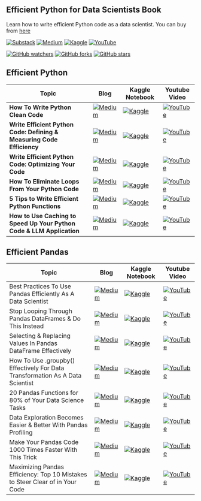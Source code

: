 ## Efficient Python for Data Scientists Book ##

Learn how to write efficient Python code as a data scientist. You can buy from [here](https://youssefhosni.gumroad.com/l/cbousj)

[![Substack](https://img.shields.io/badge/Substack-%23006f5c.svg?style=for-the-badge&logo=substack&logoColor=FF6719)](https://youssefh.substack.com/)
[![Medium](https://img.shields.io/badge/Medium-12100E?style=for-the-badge&logo=medium&logoColor=white)](https://medium.com/@yousefhosni)
[![Kaggle](https://img.shields.io/badge/Kaggle-035a7d?style=for-the-badge&logo=kaggle&logoColor=white)](https://www.kaggle.com/youssef19)
[![YouTube](https://img.shields.io/badge/YouTube-%23FF0000.svg?style=for-the-badge&logo=YouTube&logoColor=white)](https://www.youtube.com/channel/UCeEcSgRzYFuVt-2Yk1ULdhQ)

[![GitHub watchers](https://img.shields.io/github/watchers/youssefHosni/Efficient-Python-for-Data-Scientists.svg?style=social&label=Watch)](https://GitHub.com/youssefHosni/Awesome-ML-GitHub-Repos/watchers/)
[![GitHub forks](https://img.shields.io/github/forks/youssefHosni/Efficient-Python-for-Data-Scientists.svg?style=social&label=Fork)](https://GitHub.com/youssefHosni/Efficient-Python-for-Data-Scientists/network/)
[![GitHub stars](https://img.shields.io/github/stars/youssefHosni/Efficient-Python-for-Data-Scientists.svg?style=social&label=Star)](https://GitHub.com/youssefHosni/Efficient-Python-for-Data-Scientists/stargazers/)


## Efficient Python ##

|Topic |Blog|Kaggle Notebook| Youtube Video |
|-----|--------|----------|----------|
|**How To Write Python Clean Code** |[![Medium](https://img.shields.io/badge/Medium-12100E?style=for-the-badge&logo=medium&logoColor=white)](https://levelup.gitconnected.com/learn-how-to-write-python-clean-code-using-these-3-principles-ed046978e39a?sk=84b51a685bc2981d85ac5f7346eeb4bf) | [![Kaggle](https://img.shields.io/badge/Kaggle-035a7d?style=for-the-badge&logo=kaggle&logoColor=white)]()| [![YouTube](https://img.shields.io/badge/YouTube-%23FF0000.svg?style=for-the-badge&logo=YouTube&logoColor=white)]() |
|**Write Efficient Python Code: Defining & Measuring Code Efficiency** |[![Medium](https://img.shields.io/badge/Medium-12100E?style=for-the-badge&logo=medium&logoColor=white)](https://medium.com/geekculture/write-efficient-python-code-defining-measuring-code-efficiency-e33a5bd9f7ca?sk=39ca91a495d591e785427aa870081c68) | [![Kaggle](https://img.shields.io/badge/Kaggle-035a7d?style=for-the-badge&logo=kaggle&logoColor=white)](https://www.kaggle.com/code/youssef19/measuring-python-code-efficiency)| [![YouTube](https://img.shields.io/badge/YouTube-%23FF0000.svg?style=for-the-badge&logo=YouTube&logoColor=white)]() |
|**Write Efficient Python Code: Optimizing Your Code** |[![Medium](https://img.shields.io/badge/Medium-12100E?style=for-the-badge&logo=medium&logoColor=white)](https://levelup.gitconnected.com/write-efficient-python-code-for-data-scientists-optimizing-your-code-2dbb717f610e?sk=33c661faf85862b61e52343b90d35045) | [![Kaggle](https://img.shields.io/badge/Kaggle-035a7d?style=for-the-badge&logo=kaggle&logoColor=white)](https://www.kaggle.com/code/youssef19/python-code-optimization-for-data-scientists)| [![YouTube](https://img.shields.io/badge/YouTube-%23FF0000.svg?style=for-the-badge&logo=YouTube&logoColor=white)]() |
|**How To Eliminate Loops From Your Python Code** |[![Medium](https://img.shields.io/badge/Medium-12100E?style=for-the-badge&logo=medium&logoColor=white)](https://levelup.gitconnected.com/how-to-eliminate-loops-from-your-python-code-6dfb7c3578fa?sk=c7fc6bb617dd2e07dd20410ad7ff96e9) | [![Kaggle](https://img.shields.io/badge/Kaggle-035a7d?style=for-the-badge&logo=kaggle&logoColor=white)](https://www.kaggle.com/code/youssef19/how-to-eliminate-loops-from-your-python-code)| [![YouTube](https://img.shields.io/badge/YouTube-%23FF0000.svg?style=for-the-badge&logo=YouTube&logoColor=white)]() |
| **5 Tips to Write Efficient Python Functions** |[![Medium](https://img.shields.io/badge/Medium-12100E?style=for-the-badge&logo=medium&logoColor=white)](https://medium.com/gitconnected/5-tips-to-write-efficient-python-functions-d9befdfa7778?sk=3f621008e6e44bf8fcf9e90da19edef1) | [![Kaggle](https://img.shields.io/badge/Kaggle-035a7d?style=for-the-badge&logo=kaggle&logoColor=white)](https://www.kaggle.com/code/youssef19/5-tips-to-write-efficient-python-functions)| [![YouTube](https://img.shields.io/badge/YouTube-%23FF0000.svg?style=for-the-badge&logo=YouTube&logoColor=white)]() |
| **How to Use Caching to Speed Up Your Python Code & LLM Application** |[![Medium](https://img.shields.io/badge/Medium-12100E?style=for-the-badge&logo=medium&logoColor=white)](https://medium.com/gitconnected/how-to-use-caching-to-speed-up-your-python-code-llm-application-f385a5a10a0f) | [![Kaggle](https://img.shields.io/badge/Kaggle-035a7d?style=for-the-badge&logo=kaggle&logoColor=white)](https://www.kaggle.com/code/youssef19/python-caching-to-speed-up-your-code-llm-app)| [![YouTube](https://img.shields.io/badge/YouTube-%23FF0000.svg?style=for-the-badge&logo=YouTube&logoColor=white)]() |




## Efficient Pandas ##  
|Topic |Blog|Kaggle Notebook| Youtube Video |
|-----|--------|----------|----------|
|Best Practices To Use Pandas Efficiently As A Data Scientist |[![Medium](https://img.shields.io/badge/Medium-12100E?style=for-the-badge&logo=medium&logoColor=white)](https://levelup.gitconnected.com/best-practices-to-use-pandas-efficiently-as-a-data-scientist-9198b3e7bb6d?sk=88e07bfb5fba1b3a208a1e7e01a5981c) | [![Kaggle](https://img.shields.io/badge/Kaggle-035a7d?style=for-the-badge&logo=kaggle&logoColor=white)]()| [![YouTube](https://img.shields.io/badge/YouTube-%23FF0000.svg?style=for-the-badge&logo=YouTube&logoColor=white)]() |
|Stop Looping Through Pandas DataFrames & Do This Instead |[![Medium](https://img.shields.io/badge/Medium-12100E?style=for-the-badge&logo=medium&logoColor=white)](https://levelup.gitconnected.com/stop-looping-through-pandas-dataframes-do-this-instead-ddcb6009cbc1?sk=a81ea280c77aeb28afdbdacbef380c43) | [![Kaggle](https://img.shields.io/badge/Kaggle-035a7d?style=for-the-badge&logo=kaggle&logoColor=white)](https://www.kaggle.com/code/youssef19/stop-looping-through-pandas-dataframes)| [![YouTube](https://img.shields.io/badge/YouTube-%23FF0000.svg?style=for-the-badge&logo=YouTube&logoColor=white)]() |
|Selecting & Replacing Values In Pandas DataFrame  Effectively |[![Medium](https://img.shields.io/badge/Medium-12100E?style=for-the-badge&logo=medium&logoColor=white)](https://levelup.gitconnected.com/selecting-replacing-values-in-pandas-dataframe-effectively-69c5cee9f526?sk=1abbd5bff836d0ddb445fd5c8bf6ea74) | [![Kaggle](https://img.shields.io/badge/Kaggle-035a7d?style=for-the-badge&logo=kaggle&logoColor=white)](https://www.kaggle.com/code/youssef19/selecting-replacing-values-in-pandas-effectively)| [![YouTube](https://img.shields.io/badge/YouTube-%23FF0000.svg?style=for-the-badge&logo=YouTube&logoColor=white)]() |
|How To Use .groupby() Effectively For Data Transformation As A Data Scientist |[![Medium](https://img.shields.io/badge/Medium-12100E?style=for-the-badge&logo=medium&logoColor=white)](https://levelup.gitconnected.com/how-to-use-groupby-effectively-as-a-data-scientist-9e1d931e1619?sk=569f074940cf15c63837bd2dae0b714b) | [![Kaggle](https://img.shields.io/badge/Kaggle-035a7d?style=for-the-badge&logo=kaggle&logoColor=white)](https://www.kaggle.com/code/youssef19/how-to-use-groupby-effectively-as-a-data-scient)| [![YouTube](https://img.shields.io/badge/YouTube-%23FF0000.svg?style=for-the-badge&logo=YouTube&logoColor=white)]() |
|20 Pandas Functions for 80% of Your Data Science Tasks |[![Medium](https://img.shields.io/badge/Medium-12100E?style=for-the-badge&logo=medium&logoColor=white)](https://levelup.gitconnected.com/20-pandas-functions-for-80-of-your-data-science-tasks-b610c8bfe63c?sk=3f73cdb37d52db86caaa0e7d52852c64) | [![Kaggle](https://img.shields.io/badge/Kaggle-035a7d?style=for-the-badge&logo=kaggle&logoColor=white)](https://www.kaggle.com/code/youssef19/20-pandas-functions-for-80-data-science-tasks)| [![YouTube](https://img.shields.io/badge/YouTube-%23FF0000.svg?style=for-the-badge&logo=YouTube&logoColor=white)]() |
|Data Exploration Becomes Easier & Better With Pandas Profiling |[![Medium](https://img.shields.io/badge/Medium-12100E?style=for-the-badge&logo=medium&logoColor=white)](https://levelup.gitconnected.com/data-exploration-becomes-easier-better-with-pandas-profiling-2d527a612bef?sk=e052c35b0a34de49b18a28526513f754) | [![Kaggle](https://img.shields.io/badge/Kaggle-035a7d?style=for-the-badge&logo=kaggle&logoColor=white)]()| [![YouTube](https://img.shields.io/badge/YouTube-%23FF0000.svg?style=for-the-badge&logo=YouTube&logoColor=white)]() |
|Make Your Pandas Code 1000 Times Faster With This Trick |[![Medium](https://img.shields.io/badge/Medium-12100E?style=for-the-badge&logo=medium&logoColor=white)](https://levelup.gitconnected.com/make-your-pandas-code-1000-times-faster-with-this-trick-5b3a1438598a?sk=8d2d6cd70914e6e509ae6f6ab0791212) | [![Kaggle](https://img.shields.io/badge/Kaggle-035a7d?style=for-the-badge&logo=kaggle&logoColor=white)](https://www.kaggle.com/code/youssef19/make-your-pandas-code-1000-times-faster)| [![YouTube](https://img.shields.io/badge/YouTube-%23FF0000.svg?style=for-the-badge&logo=YouTube&logoColor=white)]() |
|Maximizing Pandas Efficiency: Top 10 Mistakes to Steer Clear of in Your Code |[![Medium](https://img.shields.io/badge/Medium-12100E?style=for-the-badge&logo=medium&logoColor=white)](https://medium.com/gitconnected/maximizing-pandas-efficiency-top-10-mistakes-to-steer-clear-of-in-your-code-8623aff053cd?sk=3c2d020271318a0a3b8bfe945ed49b4c) | [![Kaggle](https://img.shields.io/badge/Kaggle-035a7d?style=for-the-badge&logo=kaggle&logoColor=white)](https://www.kaggle.com/code/youssef19/top-10-pandas-mistakes-to-avoid)| [![YouTube](https://img.shields.io/badge/YouTube-%23FF0000.svg?style=for-the-badge&logo=YouTube&logoColor=white)]() |


  

